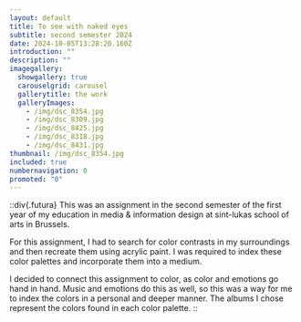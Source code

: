 ```yaml
---
layout: default
title: To see with naked eyes
subtitle: second semester 2024
date: 2024-10-05T13:28:20.160Z
introduction: ""
description: ""
imagegallery:
  showgallery: true
  carouselgrid: carousel
  gallerytitle: the work
  galleryImages:
    - /img/dsc_8354.jpg
    - /img/dsc_8309.jpg
    - /img/dsc_8425.jpg
    - /img/dsc_8318.jpg
    - /img/dsc_8431.jpg
thumbnail: /img/dsc_8354.jpg
included: true
numbernavigation: 0
promoted: "0"
---
```

::div{.futura} 
This was an assignment in the second semester of the first year
of my education in media & information design at sint-lukas school of arts in
Brussels. 

For this assignment, I had to search for color contrasts in my
surroundings and then recreate them using acrylic paint. I was required to
index these color palettes and incorporate them into a medium.

I decided to connect this assignment to color, as color and emotions go hand in hand. Music and emotions do this as well, so this was a way for me to index the colors in a personal and deeper manner. The albums I chose represent the colors found in each color palette.
::
